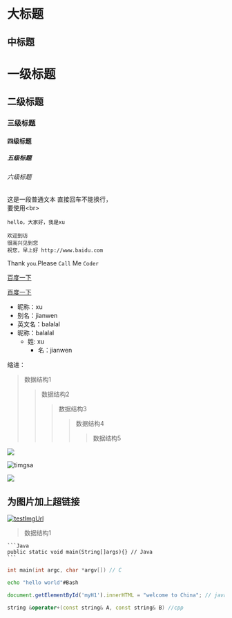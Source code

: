 大标题
===
中标题
------

# 一级标题

## 二级标题

### 三级标题

#### 四级标题

##### 五级标题

###### 六级标题

这是一段普通文本
直接回车不能换行，</br>
要使用\<br>

    hello，大家好，我是xu

    欢迎到访
    很高兴见到您
    祝您，早上好 http://www.baidu.com

Thank `you`.Please `Call` Me `Coder`

[百度一下](http://www.baidu.com)

[百度一下](http://www.baidu.com "悬停显示")

* 昵称：xu
* 别名：jianwen
* 英文名：balalal
* 昵称：balalal
  * 姓: xu
    * 名：jianwen

缩进：
>数据结构1
>>数据结构2
>>>数据结构3
>>>>数据结构4
>>>>>数据结构5

![](https://timgsa.baidu.com/timg?image&quality=80&size=b9999_10000&sec=1505985431383&di=214276595ce703fae005993c5b908d61&imgtype=0&src=http%3A%2F%2Fp4.gexing.com%2FG1%2FM00%2F9C%2F83%2FrBACE1PeHKqieeVsAAB7iC1HB2Q756.jpg)

![timgsa](https://timgsa.baidu.com/timg?image&quality=80&size=b9999_10000&sec=1505985431383&di=214276595ce703fae005993c5b908d61&imgtype=0&src=http%3A%2F%2Fp4.gexing.com%2FG1%2FM00%2F9C%2F83%2FrBACE1PeHKqieeVsAAB7iC1HB2Q756.jpg "鼠标悬停效果")

![](https://github.com/JianwenXu/vue-project/GFM_img.png)

## 为图片加上超链接

[![testImgUrl](http://www.baidu.com/img/bdlogo.gif)](http://www.baidu.com/ "百度Logo")
  >数据结构1

    ```Java
    public static void main(String[]args){} // Java
    ```
```c
int main(int argc, char *argv[]) // C
```
```Bash
echo "hello world"#Bash
```
```javascript
document.getElementById('myH1').innerHTML = "welcome to China"; // javascript
```
```cpp
string &operator+(const string& A, const string& B) //cpp
```


